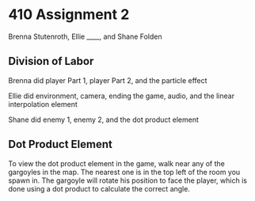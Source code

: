 # 410 Assignment 2 
Brenna Stutenroth, Ellie ____, and Shane Folden


## Division of Labor
Brenna did player Part 1, player Part 2, and the particle effect

Ellie did environment, camera, ending the game, audio, and the linear interpolation element

Shane did enemy 1, enemy 2, and the dot product element

## Dot Product Element
To view the dot product element in the game, walk near any of the gargoyles in the map. The nearest one is in the top left of the room you spawn in.
The gargoyle will rotate his position to face the player, which is done using a dot product to calculate the correct angle. 





